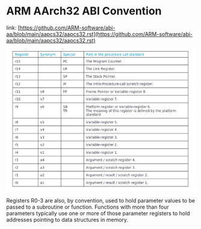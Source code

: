 # ARM AArch32 ABI Convention

link: [https://github.com/ARM-software/abi-aa/blob/main/aapcs32/aapcs32.rst](https://github.com/ARM-software/abi-aa/blob/main/aapcs32/aapcs32.rst)

![image](../assets/c9f880c8e4778755426768441f6f31d9f9f6694a62c0a28dd8498d4f43783e2307c68fda111aa8b7c810553a96cd4eeb2eaba31080f4bc92b2e1413f.png)

Registers R0-3 are also, by convention, used to hold parameter values to be passed to a subroutine or function. Functions with more than four parameters typically use one or more of those parameter registers to hold addresses pointing to data structures in memory.